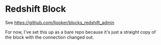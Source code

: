 # Redshift Block

See https://github.com/llooker/blocks_redshift_admin

For now, I've set this up as a bare repo because it's just a straight copy of the block with the connection changed out.

